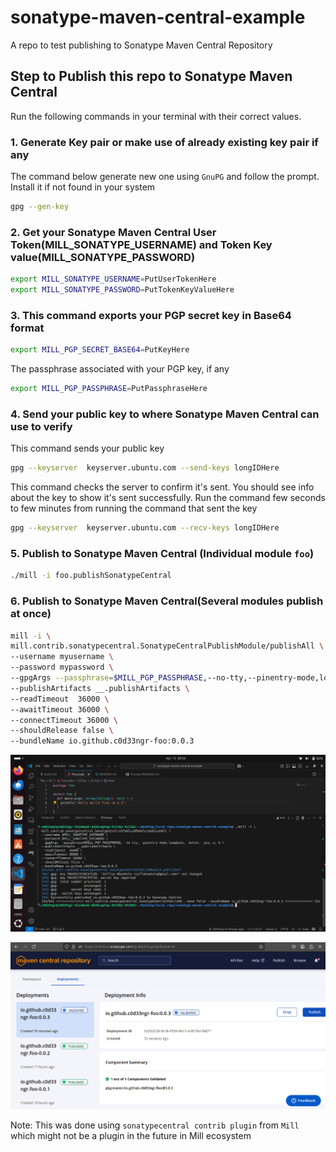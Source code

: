 # sonatype-maven-central-example
A repo to test publishing to Sonatype Maven Central Repository

## Step to Publish this repo to Sonatype Maven Central

Run the following commands in your terminal with their correct values.

### 1. Generate Key pair or make use of already existing key pair if any

The command below generate new one using `GnuPG` and follow the prompt. Install it if not found in your system

```bash
gpg --gen-key
```

### 2. Get your Sonatype Maven Central User Token(MILL_SONATYPE_USERNAME) and Token Key value(MILL_SONATYPE_PASSWORD)

```bash
export MILL_SONATYPE_USERNAME=PutUserTokenHere
export MILL_SONATYPE_PASSWORD=PutTokenKeyValueHere
```

### 3. This command exports your PGP secret key in Base64 format

```bash
export MILL_PGP_SECRET_BASE64=PutKeyHere
```

The passphrase associated with your PGP key, if any

```bash
export MILL_PGP_PASSPHRASE=PutPassphraseHere
```

### 4. Send your public key to where Sonatype Maven Central can use to verify

This command sends your public key

```bash
gpg --keyserver  keyserver.ubuntu.com --send-keys longIDHere
```

This command checks the server to confirm it's sent. You should see info about the key to show it's sent successfully. Run the command few seconds to few minutes from running the command that sent the key

```bash
gpg --keyserver  keyserver.ubuntu.com --recv-keys longIDHere
```

### 5. Publish to Sonatype Maven Central (Individual module `foo`)

```bash
./mill -i foo.publishSonatypeCentral
```

### 6. Publish to Sonatype Maven Central(Several modules publish at once)

```bash
mill -i \
mill.contrib.sonatypecentral.SonatypeCentralPublishModule/publishAll \
--username myusername \
--password mypassword \
--gpgArgs --passphrase=$MILL_PGP_PASSPHRASE,--no-tty,--pinentry-mode,loopback,--batch,--yes,-a,-b \
--publishArtifacts __.publishArtifacts \
--readTimeout  36000 \
--awaitTimeout 36000 \
--connectTimeout 36000 \
--shouldRelease false \
--bundleName io.github.c0d33ngr-foo:0.0.3
```

![screenshoot_one](Screenshot%20from%202025-04-13%2008-36-53.png)

![screenshot_two](Screenshot%20from%202025-04-13%2009-25-29.png)



Note: This was done using `sonatypecentral contrib plugin` from `Mill` which might not be a plugin in the future in Mill ecosystem